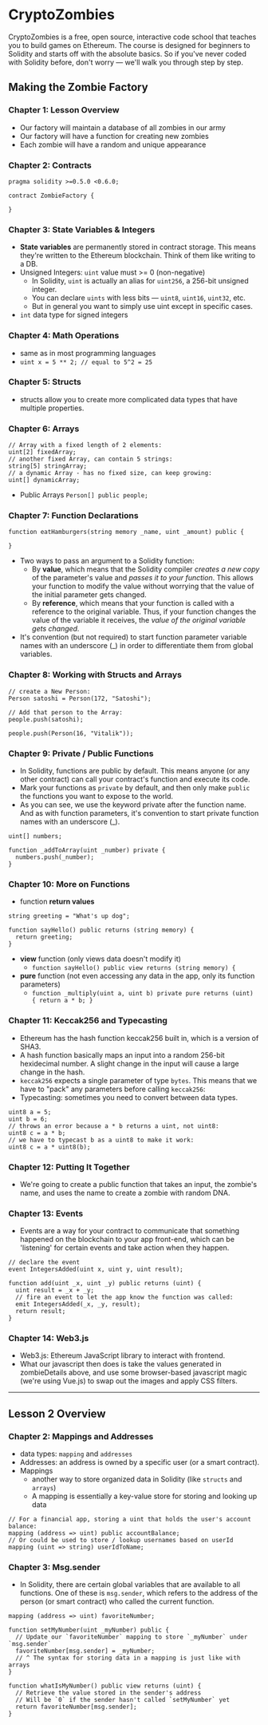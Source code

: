 # CryptoZombies

CryptoZombies is a free, open source, interactive code school that teaches you to build games on Ethereum. The course is designed for beginners to Solidity and starts off with the absolute basics. So if you've never coded with Solidity before, don't worry — we'll walk you through step by step.

## Making the Zombie Factory

### Chapter 1: Lesson Overview
- Our factory will maintain a database of all zombies in our army
- Our factory will have a function for creating new zombies
- Each zombie will have a random and unique appearance

### Chapter 2: Contracts
```
pragma solidity >=0.5.0 <0.6.0;

contract ZombieFactory {

}
```

### Chapter 3: State Variables & Integers
- **State variables** are permanently stored in contract storage. This means they're written to the Ethereum blockchain. Think of them like writing to a DB.
- Unsigned Integers: `uint` value must >= 0 (non-negative)
  - In Solidity, `uint` is actually an alias for `uint256`, a 256-bit unsigned integer.
  - You can declare `uints` with less bits — `uint8`, `uint16`, `uint32`, etc.
  - But in general you want to simply use uint except in specific cases.
- `int` data type for signed integers

### Chapter 4: Math Operations
- same as in most programming languages
- `uint x = 5 ** 2; // equal to 5^2 = 25`


### Chapter 5: Structs
- structs allow you to create more complicated data types that have multiple properties.

### Chapter 6: Arrays
```
// Array with a fixed length of 2 elements:
uint[2] fixedArray;
// another fixed Array, can contain 5 strings:
string[5] stringArray;
// a dynamic Array - has no fixed size, can keep growing:
uint[] dynamicArray;
```
- Public Arrays
`Person[] public people;`

### Chapter 7: Function Declarations
```
function eatHamburgers(string memory _name, uint _amount) public {

}
```
- Two ways to pass an argument to a Solidity function:
  - By **value**, which means that the Solidity compiler *creates a new copy* of the parameter's value and *passes it to your function*. This allows your function to modify the value without worrying that the value of the initial parameter gets changed.
  - By **reference**, which means that your function is called with a reference to the original variable. Thus, if your function changes the value of the variable it receives, the *value of the original variable gets changed.*
-  It's convention (but not required) to start function parameter variable names with an underscore (_) in order to differentiate them from global variables.

### Chapter 8: Working with Structs and Arrays
```
// create a New Person:
Person satoshi = Person(172, "Satoshi");

// Add that person to the Array:
people.push(satoshi);
```
`people.push(Person(16, "Vitalik"));`

### Chapter 9: Private / Public Functions
- In Solidity, functions are public by default. This means anyone (or any other contract) can call your contract's function and execute its code.
- Mark your functions as `private` by default, and then only make `public` the functions you want to expose to the world.
- As you can see, we use the keyword private after the function name. And as with function parameters, it's convention to start private function names with an underscore (_).

```
uint[] numbers;

function _addToArray(uint _number) private {
  numbers.push(_number);
}
```

### Chapter 10: More on Functions
- function **return values**
```
string greeting = "What's up dog";

function sayHello() public returns (string memory) {
  return greeting;
}
```
- **view** function (only views data doesn't modify it)
  - `function sayHello() public view returns (string memory) {`
- **pure** function (not even accessing any data in the app, only its function parameters)
  - `function _multiply(uint a, uint b) private pure returns (uint) {
  return a * b;
}`

### Chapter 11: Keccak256 and Typecasting
- Ethereum has the hash function keccak256 built in, which is a version of SHA3.
- A hash function basically maps an input into a random 256-bit hexidecimal number. A slight change in the input will cause a large change in the hash.
-  `keccak256` expects a single parameter of type `bytes`. This means that we have to "pack" any parameters before calling `keccak256`:
- Typecasting: sometimes you need to convert between data types.
```
uint8 a = 5;
uint b = 6;
// throws an error because a * b returns a uint, not uint8:
uint8 c = a * b;
// we have to typecast b as a uint8 to make it work:
uint8 c = a * uint8(b);
```

### Chapter 12: Putting It Together
- We're going to create a public function that takes an input, the zombie's name, and uses the name to create a zombie with random DNA.

### Chapter 13: Events
- Events are a way for your contract to communicate that something happened on the blockchain to your app front-end, which can be 'listening' for certain events and take action when they happen.
```
// declare the event
event IntegersAdded(uint x, uint y, uint result);

function add(uint _x, uint _y) public returns (uint) {
  uint result = _x + _y;
  // fire an event to let the app know the function was called:
  emit IntegersAdded(_x, _y, result);
  return result;
}
```

### Chapter 14: Web3.js
- Web3.js: Ethereum JavaScript library to interact with frontend.
- What our javascript then does is take the values generated in zombieDetails above, and use some browser-based javascript magic (we're using Vue.js) to swap out the images and apply CSS filters.

---

## Lesson 2 Overview

### Chapter 2: Mappings and Addresses
- data types: `mapping` and `addresses`
- Addresses: an address is owned by a specific user (or a smart contract).
- Mappings
  - another way to store organized data in Solidity (like `structs` and `arrays`)
  - A mapping is essentially a key-value store for storing and looking up data

```
// For a financial app, storing a uint that holds the user's account balance:
mapping (address => uint) public accountBalance;
// Or could be used to store / lookup usernames based on userId
mapping (uint => string) userIdToName;
```

### Chapter 3: Msg.sender
- In Solidity, there are certain global variables that are available to all functions. One of these is `msg.sender`, which refers to the address of the person (or smart contract) who called the current function.
```
mapping (address => uint) favoriteNumber;

function setMyNumber(uint _myNumber) public {
  // Update our `favoriteNumber` mapping to store `_myNumber` under `msg.sender`
  favoriteNumber[msg.sender] = _myNumber;
  // ^ The syntax for storing data in a mapping is just like with arrays
}

function whatIsMyNumber() public view returns (uint) {
  // Retrieve the value stored in the sender's address
  // Will be `0` if the sender hasn't called `setMyNumber` yet
  return favoriteNumber[msg.sender];
}
```
